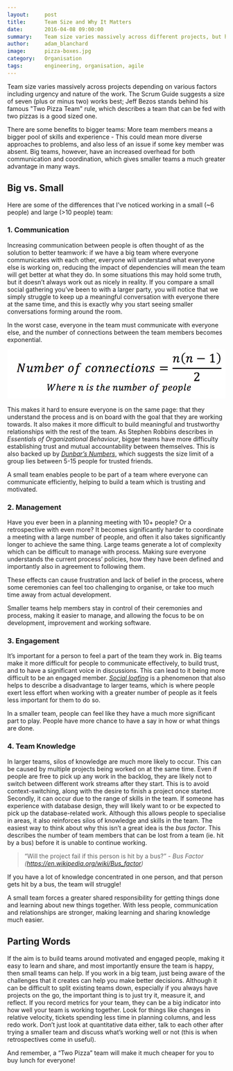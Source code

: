 ```yaml
---
layout:     post
title:      Team Size and Why It Matters
date:       2016-04-08 09:00:00
summary:    Team size varies massively across different projects, but how big should a team be, and why does it matter?
author:     adam_blanchard
image:      pizza-boxes.jpg
category:   Organisation
tags:       engineering, organisation, agile
---
```


Team size varies massively across projects depending on various factors including urgency and nature of the work. The Scrum Guide suggests a size of seven (plus or minus two) works best; Jeff Bezos stands behind his famous "Two Pizza Team" rule, which describes a team that can be fed with two pizzas is a good sized one.

There are some benefits to bigger teams: More team members means a bigger pool of skills and experience - This could mean more diverse approaches to problems, and also less of an issue if some key member was absent. Big teams, however, have an increased overhead for both communication and coordination, which gives smaller teams a much greater advantage in many ways.

## Big vs. Small
Here are some of the differences that I’ve noticed working in a small (~6 people) and large (>10 people) team:

### 1\. Communication
Increasing communication between people is often thought of as the solution to better teamwork: if we have a big team where everyone communicates with each other, everyone will understand what everyone else is working on, reducing the impact of dependencies will mean the team will get better at what they do. In some situations this may hold some truth, but it doesn’t always work out as nicely in reality. If you compare a small social gathering you’ve been to with a larger party, you will notice that we simply struggle to keep up a meaningful conversation with everyone there at the same time, and this is exactly why you start seeing smaller conversations forming around the room.

In the worst case, everyone in the team must communicate with everyone else, and the number of connections between the team members becomes exponential.

![Number of connections formula](/images/team-size-number-of-connections.png)

This makes it hard to ensure everyone is on the same page: that they understand the process and is on board with the goal that they are working towards. It also makes it more difficult to build meaningful and trustworthy relationships with the rest of the team. As Stephen Robbins describes in *Essentials of Organizational Behaviour*, bigger teams have more difficulty establishing trust and mutual accountability between themselves. This is also backed up by *[Dunbar’s Numbers](https://en.wikipedia.org/wiki/Dunbar%27s_number)*, which suggests the size limit of a group lies between 5-15 people for trusted friends.

A small team enables people to be part of a team where everyone can communicate efficiently, helping to build a team which is trusting and motivated.

### 2\. Management
Have you ever been in a planning meeting with 10+ people? Or a retrospective with even more? It becomes significantly harder to coordinate a meeting with a large number of people, and often it also takes significantly longer to achieve the same thing. Large teams generate a lot of complexity which can be difficult to manage with process. Making sure everyone understands the current process’ policies, how they have been defined and importantly also in agreement to following them.

These effects can cause frustration and lack of belief in the process, where some ceremonies can feel too challenging to organise, or take too much time away from actual development.

Smaller teams help members stay in control of their ceremonies and process, making it easier to manage, and allowing the focus to be on development, improvement and working software.

### 3\. Engagement
It’s important for a person to feel a part of the team they work in. Big teams make it more difficult for people to communicate effectively, to build trust, and to have a significant voice in discussions. This can lead to it being more difficult to be an engaged member. *[Social loafing](https://en.wikipedia.org/wiki/Social_loafing)* is a phenomenon that also helps to describe a disadvantage to larger teams, which is where people exert less effort when working with a greater number of people as it feels less important for them to do so.

In a smaller team, people can feel like they have a much more significant part to play. People have more chance to have a say in how or what things are done.

### 4\. Team Knowledge
In larger teams, silos of knowledge are much more likely to occur. This can be caused by multiple projects being worked on at the same time. Even if people are free to pick up any work in the backlog, they are likely not to switch between different work streams after they start. This is to avoid context-switching, along with the desire to finish a project once started.  Secondly, it can occur due to the range of skills in the team. If someone has experience with database design, they will likely want to or be expected to pick up the database-related work. Although this allows people to specialise in areas, it also reinforces silos of knowledge and skills in the team. The easiest way to think about why this isn’t a great idea is the *bus factor*. This describes the number of team members that can be lost from a team (ie. hit by a bus) before it is unable to continue working.

>“Will the project fail if this person is hit by a bus?”
>*- Bus Factor (<https://en.wikipedia.org/wiki/Bus_factor>)*

If you have a lot of knowledge concentrated in one person, and that person gets hit by a bus, the team will struggle!

A small team forces a greater shared responsibility for getting things done and learning about new things together. With less people, communication and relationships are stronger, making learning and sharing knowledge much easier.

## Parting Words
If the aim is to build teams around motivated and engaged people, making it easy to learn and share, and most importantly ensure the team is happy, then small teams can help. If you work in a big team, just being aware of the challenges that it creates can help you make better decisions. Although it can be difficult to split existing teams down, especially if you always have projects on the go, the important thing is to just try it, measure it, and reflect. If you record metrics for your team, they can be a big indicator into how well your team is working together. Look for things like changes in relative velocity, tickets spending less time in planning columns, and less redo work. Don’t just look at quantitative data either, talk to each other after trying a smaller team and discuss what’s working well or not (this is when retrospectives come in useful).

And remember, a “Two Pizza” team will make it much cheaper for you to buy lunch for everyone!
